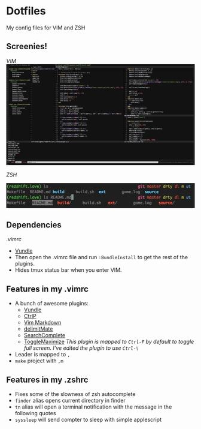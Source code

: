 Dotfiles
========

My config files for VIM and ZSH

Screenies!
--------
_VIM_
![](vim.png)
<br/>

_ZSH_<br/> 
<!--- 
Update these images soon. They're outdated 
-->
![](zsh.png)

Dependencies
-----
*.vimrc*
- [Vundle](http://www.vim.org/scripts/script.php?script_id=3458)
- Then open the .vimrc file and run `:BundleInstall` to get the rest of the plugins.
- Hides tmux status bar when you enter VIM.

Features in my .vimrc
----
- A bunch of awesome plugins:
  - [Vundle](http://www.vim.org/scripts/script.php?script_id=3458)
  - [CtrlP](https://github.com/kien/ctrlp.vim)
  - [Vim Markdown](https://github.com/plasticboy/vim-markdown)
  - [delimitMate](http://www.vim.org/scripts/script.php?script_id=2754)
  - [SearchComplete](http://www.vim.org/scripts/script.php?script_id=474)
  - [ToggleMaximize](http://www.vim.org/scripts/script.php?script_id=4285) *This plugin is mapped to `Ctrl-F` by default to toggle full screen. I've edited the plugin to use `Ctrl-\`*
- Leader is mapped to `,`
- `make` project with `,m`

Features in my .zshrc
---
- Fixes some of the slowness of zsh autocomplete
- `finder` alias opens current directory in finder
- `tn` alias will open a terminal notification with the message in the following quotes
- `syssleep` will send compter to sleep with simple applescript
